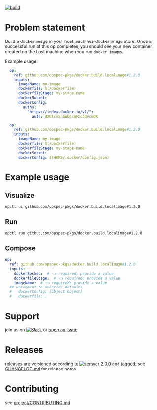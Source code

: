 [![build](https://github.com/opspec-pkgs/docker.build.localimage/actions/workflows/build.yml/badge.svg)](https://github.com/opspec-pkgs/docker.build.localimage/actions/workflows/build.yml)


# Problem statement

Build a docker image in your host machines docker image store. Once a successful run of this op completes, you should see your new container created on the host machine when you run `docker images`.

Example usage:

```yml
  op:
    ref: github.com/opspec-pkgs/docker.build.localimage#1.2.0
    inputs:
      imageName: my-image
      dockerfile: $(/Dockerfile)
      dockerfileStage: my-stage-name
      dockerSocket:
      dockerConfig:
        auths:
          "https://index.docker.io/v1/":
            auth: dXNlcm5hbWU6cGFzc3dvcmQK
```

```yml
  op:
    ref: github.com/opspec-pkgs/docker.build.localimage#1.2.0
    inputs:
      imageName: my-image
      dockerfile: $(/Dockerfile)
      dockerfileStage: my-stage-name
      dockerSocket:
      dockerConfig: $(HOME/.docker/config.json)
```


# Example usage

## Visualize

```shell
opctl ui github.com/opspec-pkgs/docker.build.localimage#1.2.0
```

## Run

```
opctl run github.com/opspec-pkgs/docker.build.localimage#1.2.0
```

## Compose

```yaml
op:
  ref: github.com/opspec-pkgs/docker.build.localimage#1.2.0
  inputs:
    dockerSocket:  # 👈 required; provide a value
    dockerfileStage:  # 👈 required; provide a value
    imageName:  # 👈 required; provide a value
  ## uncomment to override defaults
  #   dockerConfig: [object Object]
  #   dockerfile: .
```

# Support

join us on
[![Slack](https://img.shields.io/badge/slack-opctl-E01563.svg)](https://join.slack.com/t/opctl/shared_invite/zt-51zodvjn-Ul_UXfkhqYLWZPQTvNPp5w)
or
[open an issue](https://github.com/opspec-pkgs/docker.build.localimage/issues)

# Releases

releases are versioned according to
[![semver 2.0.0](https://img.shields.io/badge/semver-2.0.0-brightgreen.svg)](http://semver.org/spec/v2.0.0.html)
and [tagged](https://git-scm.com/book/en/v2/Git-Basics-Tagging); see
[CHANGELOG.md](CHANGELOG.md) for release notes

# Contributing

see
[project/CONTRIBUTING.md](https://github.com/opspec-pkgs/project/blob/main/CONTRIBUTING.md)
